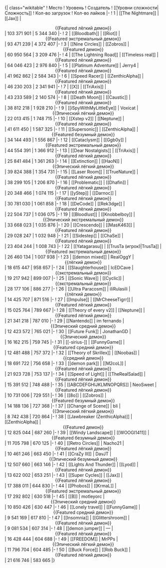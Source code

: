 {| class="wikitable"
! Место
! Уровень
! Создатель
! [[Уровни сложности|Сложность]]
! Кол-во загрузок
! Кол-во лайков
|-
! 1
| [[The Nightmare]]
| [[Jax]]
| <center>{{Featured лёгкий демон}}</center>
| 103 371 901
| 5 344 340
|-
! 2
| [[Bloodbath]]
| [[Riot]]
| <center>{{Featured экстремальный демон}}</center>
| 93 471 239
| 4 372 407
|-
! 3
| [[Nine Circles]]
| [[Zobros]]
| <center>{{Featured демон}}</center>
| 60 950 564
| 3 209 476
|-
! 4
| [[The Lightning Road]]
| [[Timeless real]]
| <center>{{Featured лёгкий демон}}</center>
| 64 046 423
| 2 976 840
|-
! 5
| [[Platinum Adventure]]
| Jerry4
| <center>{{Featured лёгкий демон}}</center>
| 41 962 862
| 2 584 343
|-
! 6
| [[Speed Racer]]
| [[ZenthicAlpha]]
| <center>{{Featured лёгкий демон}}</center>
| 46 230 203
| 2 341 941
|-
! 7
| [[X]]
| [[TriAxis]]
| <center>{{Featured лёгкий демон}}</center>
| 43 233 589
| 2 140 574
|-
! 8
| [[Death Moon]]
| [[Caustic]]
| <center>{{Featured лёгкий демон}}</center>
| 38 812 218
| 1 928 210
|-
! 9
| [[iSpyWithMyLittleEye]]
| Voxicat
| <center>{{Эпический лёгкий демон}}</center>
| 22 013 415
| 1 748 715
|-
! 10
| [[Xstep v2]]
| [[Neptune]]
| <center>{{Featured лёгкий демон}}</center>
| 41 611 450
| 1 587 325
|-
! 11
| [[Supersonic]]
| [[ZenthicAlpha]]
| <center>{{Featured безумный демон}}</center>
| 34 144 493
| 1 556 867
|-
! 12
| [[Cataclysm]]
| [[Ggb0y]]
| <center>{{Featured экстремальный демон}}</center>
| 44 554 391
| 1 366 912
|-
! 13
| [[Dear Nostalgists]]
| [[TriAxis]]
| <center>{{Featured лёгкий демон}}</center>
| 25 841 484
| 1 361 263
|-
! 14
| [[Extinction]]
| [[HaoN]]
| <center>{{Эпический лёгкий демон}}</center>
| 39 824 388
| 1 354 731
|-
! 15
| [[Laser Room]]
| [[TrueNature]]
| <center>{{Featured лёгкий демон}}</center>
| 38 299 105
| 1 206 870
|-
! 16
| [[Problematic]]
| [[Dhafin]]
| <center>{{Featured лёгкий демон}}</center>
| 20 348 466
| 1 074 115
|-
! 17
| [[yStep]]
| [[Darnoc]]
| <center>{{Featured лёгкий демон}}</center>
| 30 781 030
| 1 061 858
|-
! 18
| [[DeCode]]
| [[Rek3dge]]
| <center>{{Featured лёгкий демон}}</center>
| 22 504 737
| 1 036 075
|-
! 19
| [[Bloodlust]]
| [[Knobbelboy]]
| <center>{{Эпический экстремальный демон}}</center>
| 33 668 023
| 1 035 876
|-
! 20
| [[Crescendo]]
| [[MasK463]]
| <center>{{Featured лёгкий демон}}</center>
| 29 028 247
| 1 032 948
|-
! 21
| [[Sidestep]]
| [[ChaSe]]
| <center>{{Featured лёгкий демон}}</center>
| 23 404 244
| 1 008 743
|-
! 22
| [[Yatagarasu]]
| [[TrusTa (игрок)|TrusTa]]
| <center>{{Featured экстремальный демон}}</center>
| 26 460 134
| 1 007 938
|-
! 23
| [[demon mixed]]
| RealOggY
| <center>{{лёгкий демон}}</center>
| 18 615 447
| 958 657
|-
! 24
| [[Slaughterhouse]]
| IcEDCave
| <center>{{экстремальный демон}}</center>
| 19 217 942
| 899 007
|-
! 25
| [[Sonic Wave]]
| [[Cyclic]]
| <center>{{экстремальный демон}}</center>
| 28 177 106
| 886 277
|-
! 26
| [[Ultra Paracosm]]
| iIiRulasiIi
| <center>{{лёгкий демон}}</center>
| 14 425 707
| 871 516
|-
! 27
| [[Impulse]]
| [[MrCheeseTigrr]]
| <center>{{Featured лёгкий демон}}</center>
| 15 025 764
| 789 667
|-
! 28
| [[Theory of every v2]]
| [[Neptune]]
| <center>{{Featured лёгкий демон}}</center>
| 21 341 218
| 787 010
|-
! 29
| [[Nantendo]]
| im fernando
| <center>{{Эпический средний демон}}</center>
| 12 423 572
| 765 021
|-
! 30
| [[Future Funk]]
| JonathanGD
| <center>{{Эпический демон}}</center>
| 16 162 215
| 759 745
|-
! 31
| [[-sirius-]]
| [[FunnyGame]]
| <center>{{Featured средний демон}}</center>
| 12 481 488
| 757 372
|-
! 32
| [[Theory of Skrillex]]
| [[Noobas]]
| <center>{{средний демон}}</center>
| 18 691 722
| 756 658
|-
! 33
| [[demon park]]
| [[M2coL]]
| <center>{{Featured лёгкий демон}}</center>
| 21 923 728
| 753 137
|-
! 34
| [[Speed of Light]]
| [[TheRealSalad]]
| <center>{{Featured лёгкий демон}}</center>
| 15 391 512
| 748 488
|-
! 35
| [[ABCDEFGHIJKLMNOPQRS]]
| NeoSweet
| <center>{{Featured лёгкий демон}}</center>
| 10 731 006
| 729 551
|-
! 36
| [[8o]]
| [[Zobros]]
| <center>{{Featured безумный демон}}</center>
| 14 188 136
| 727 368
|-
! 37
| [[Change of Scene]]
| bli
| <center>{{Эпический лёгкий демон}}</center>
| 8 742 438
| 720 864
|-
! 38
| [[Jawbreaker (ZenthicAlpha)]]
| [[ZenthicAlpha]]
| <center>{{Featured демон}}</center>
| 12 825 044
| 687 260
|-
! 39
| [[Windy Landscape]]
| [[WOOGI1411]]
| <center>{{Featured безумный демон}}</center>
| 11 705 798
| 670 125
|-
! 40
| [[Retro Circles]]
| Nacho21
| <center>{{Featured лёгкий демон}}</center>
| 10 461 246
| 663 450
|-
! 41
| [[CraZy III]]
| DavJT
| <center>{{Эпический безумный демон}}</center>
| 12 507 660
| 663 146
|-
! 42
| [[Lights And Thunder]]
| [[Lyod]]
| <center>{{Featured лёгкий демон}}</center>
| 13 622 002
| 653 251
|-
! 43
| [[Super Cycles]]
| [[Jax]]
| <center>{{Featured лёгкий демон}}</center>
| 17 388 011
| 644 830
|-
! 44
| [[Phobos]]
| [[KrmaL]]
| <center>{{Featured экстремальный демон}}</center>
| 17 292 802
| 630 518
|-
! 45
| [[B]]
| motleyorc
| <center>{{Эпический средний демон}}</center>
| 10 850 426
| 630 447
|-
! 46
| [[Lonely travel]]
| [[FunnyGame]]
| <center>{{Featured средний демон}}</center>
| 9 541 169
| 617 810
|-
! 47
| [[Insomnia]]
| [[Glittershroom]]
| <center>{{Featured лёгкий демон}}</center>
| 9 081 534
| 607 314
|-
! 48
| [[demon jumper]]
| —
| <center>{{Featured лёгкий демон}}</center>
| 16 428 444
| 604 688
|-
! 49
| [[FREEDOM]]
| MrPPs
| <center>{{Эпический лёгкий демон}}</center>
| 11 796 704
| 604 485
|-
! 50
| [[Buck Force]]
| [[Rob Buck]]
| <center>{{Featured лёгкий демон}}</center>
| 21 616 746
| 583 665
|}